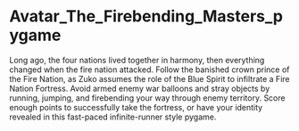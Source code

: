 # Avatar_The_Firebending_Masters_pygame
 Long ago, the four nations lived together in harmony, then everything changed when the fire nation attacked. Follow the banished crown prince of the Fire Nation, as Zuko assumes the role of the Blue Spirit to infiltrate a Fire Nation Fortress. Avoid armed enemy war balloons and stray objects by running, jumping, and firebending your way through enemy territory. Score enough points to successfully take the fortress, or have your identity revealed in this fast-paced infinite-runner style pygame. 
